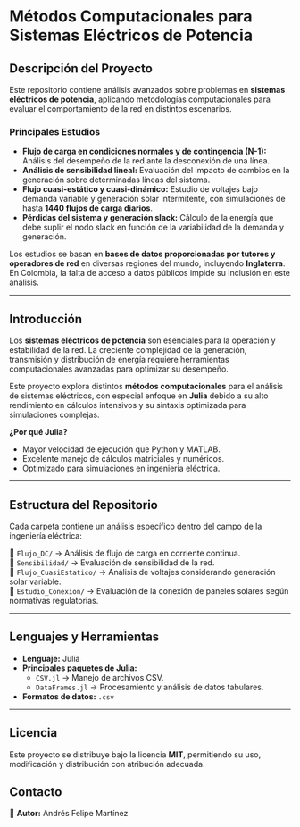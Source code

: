 # **Métodos Computacionales para Sistemas Eléctricos de Potencia**  

##  **Descripción del Proyecto**  
Este repositorio contiene análisis avanzados sobre problemas en **sistemas eléctricos de potencia**, aplicando metodologías computacionales para evaluar el comportamiento de la red en distintos escenarios.  

###  **Principales Estudios**  
- **Flujo de carga en condiciones normales y de contingencia (N-1):** Análisis del desempeño de la red ante la desconexión de una línea.  
- **Análisis de sensibilidad lineal:** Evaluación del impacto de cambios en la generación sobre determinadas líneas del sistema.  
- **Flujo cuasi-estático y cuasi-dinámico:** Estudio de voltajes bajo demanda variable y generación solar intermitente, con simulaciones de hasta **1440 flujos de carga diarios**.  
- **Pérdidas del sistema y generación slack:** Cálculo de la energía que debe suplir el nodo slack en función de la variabilidad de la demanda y generación.  

Los estudios se basan en **bases de datos proporcionadas por tutores y operadores de red** en diversas regiones del mundo, incluyendo **Inglaterra**. En Colombia, la falta de acceso a datos públicos impide su inclusión en este análisis.  

---

##  **Introducción**  
Los **sistemas eléctricos de potencia** son esenciales para la operación y estabilidad de la red. La creciente complejidad de la generación, transmisión y distribución de energía requiere herramientas computacionales avanzadas para optimizar su desempeño.  

Este proyecto explora distintos **métodos computacionales** para el análisis de sistemas eléctricos, con especial enfoque en **Julia** debido a su alto rendimiento en cálculos intensivos y su sintaxis optimizada para simulaciones complejas.  

 **¿Por qué Julia?**  
- Mayor velocidad de ejecución que Python y MATLAB.  
- Excelente manejo de cálculos matriciales y numéricos.  
- Optimizado para simulaciones en ingeniería eléctrica.  

---

##  **Estructura del Repositorio**  
Cada carpeta contiene un análisis específico dentro del campo de la ingeniería eléctrica:  

📂 `Flujo_DC/` → Análisis de flujo de carga en corriente continua.  
📂 `Sensibilidad/` → Evaluación de sensibilidad de la red.  
📂 `Flujo_CuasiEstatico/` → Análisis de voltajes considerando generación solar variable.  
📂 `Estudio_Conexion/` → Evaluación de la conexión de paneles solares según normativas regulatorias.  

---

##  **Lenguajes y Herramientas**  
- **Lenguaje:** Julia  
- **Principales paquetes de Julia:**  
  - `CSV.jl` → Manejo de archivos CSV.  
  - `DataFrames.jl` → Procesamiento y análisis de datos tabulares.  
- **Formatos de datos:** `.csv`  

---

##  **Licencia**  
Este proyecto se distribuye bajo la licencia **MIT**, permitiendo su uso, modificación y distribución con atribución adecuada.  

## **Contacto**  
👤 **Autor:** Andrés Felipe Martínez  



